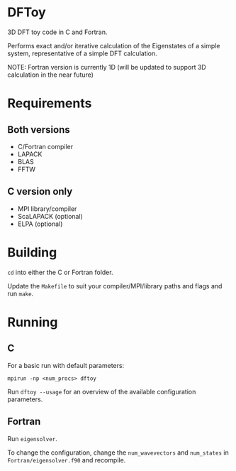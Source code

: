 # DFToy

3D DFT toy code in C and Fortran.

Performs exact and/or iterative calculation of the Eigenstates of a simple
system, representative of a simple DFT calculation.

NOTE: Fortran version is currently 1D (will be updated to support 3D calculation
in the near future)

# Requirements

## Both versions
 - C/Fortran compiler
 - LAPACK
 - BLAS
 - FFTW

## C version only
 - MPI library/compiler
 - ScaLAPACK (optional)
 - ELPA (optional)

# Building

`cd` into either the C or Fortran folder.

Update the `Makefile` to suit your compiler/MPI/library paths and flags and run
`make`.

# Running

## C

For a basic run with default parameters:

`mpirun -np <num_procs> dftoy`

Run `dftoy --usage` for an overview of the available configuration parameters.

## Fortran

Run `eigensolver`.

To change the configuration, change the `num_wavevectors` and `num_states` in
`Fortran/eigensolver.f90` and recompile.
